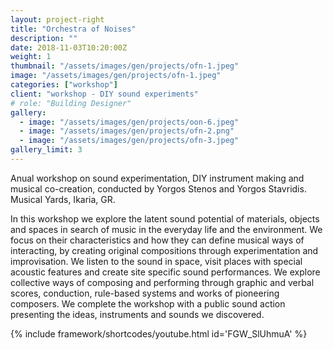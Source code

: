 ```yaml
---
layout: project-right
title: "Orchestra of Noises"
description: ""
date: 2018-11-03T10:20:00Z
weight: 1
thumbnail: "/assets/images/gen/projects/ofn-1.jpeg"
image: "/assets/images/gen/projects/ofn-1.jpeg"
categories: ["workshop"]
client: "workshop - DIY sound experiments"
# role: "Building Designer"
gallery:
  - image: "/assets/images/gen/projects/oon-6.jpeg"
  - image: "/assets/images/gen/projects/ofn-2.png"
  - image: "/assets/images/gen/projects/ofn-3.jpeg"
gallery_limit: 3
---
```


Αnual workshop on sound experimentation, DIY instrument making and musical co-creation, conducted by Yorgos Stenos and Yorgos Stavridis.
Musical Yards, Ikaria, GR.

In this workshop we explore the latent sound potential of materials, objects and spaces in search of music in the everyday life and the environment.
We focus on their characteristics and how they can define musical ways of interacting, by creating original compositions through experimentation and improvisation.
We listen to the sound in space, visit places with special acoustic features and create site specific sound performances. We explore collective ways of composing and performing through graphic and verbal scores, conduction, rule-based systems and works of pioneering composers.
We complete the workshop with a public sound action presenting the ideas, instruments and sounds we discovered.

{% include framework/shortcodes/youtube.html id='FGW_SlUhmuA' %}